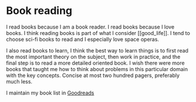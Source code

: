 # Book reading

I read books because I am a book reader. I read books because I love books. I think reading books is part of what I consider [[good_life]]. I tend to choose sci-fi books to read and I especially love space operas.

I also read books to learn, I think the best way to learn things is to first read the most important theory on the subject, then work in practice, and the final step is to read a more detailed oriented book. I wish there were more books that taught me how to think about problems in this particular domain with the key concepts. Concise at most two hundred pagers, preferably much less.

I maintain my book list in [Goodreads](https://www.goodreads.com/)